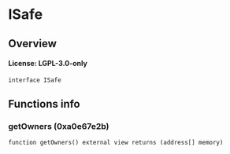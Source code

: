 # ISafe

## Overview

#### License: LGPL-3.0-only

```solidity
interface ISafe
```


## Functions info

### getOwners (0xa0e67e2b)

```solidity
function getOwners() external view returns (address[] memory)
```

